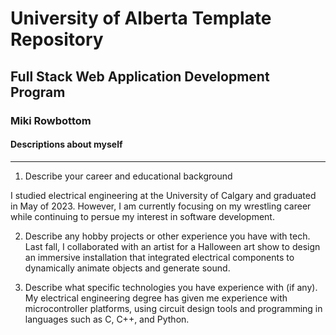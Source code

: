 # University of Alberta Template Repository
## Full Stack Web Application Development Program

### Miki Rowbottom
#### Descriptions about myself
----

1. Describe your career and educational background

I studied electrical engineering at the University of Calgary and graduated in May of 2023. However, I am currently focusing on my wrestling career while continuing to persue my interest in software development.

2. Describe any hobby projects or other experience you have with tech.
Last fall, I collaborated with an artist for a Halloween art show to design an immersive installation that integrated electrical components to dynamically animate objects and generate sound.

3. Describe what specific technologies you have experience with (if any).
My electrical engineering degree has given me experience with microcontroller platforms, using circuit design tools and programming in languages such as C, C++, and Python.
